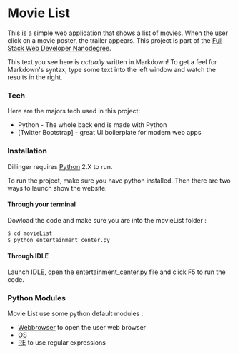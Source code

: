 # Movie List

This is a simple web application that shows a list of movies. When the user click on a movie poster, the trailer appears.
This project is part of the [Full Stack Web Developer Nanodegree](https://www.udacity.com/course/full-stack-web-developer-nanodegree--nd004).

This text you see here is *actually* written in Markdown! To get a feel for Markdown's syntax, type some text into the left window and watch the results in the right.

### Tech

Here are the majors tech used in this project:

* Python - The whole back end is made with Python
* [Twitter Bootstrap] - great UI boilerplate for modern web apps


### Installation

Dillinger requires [Python](https://www.python.org/) 2.X to run.

To run the project, make sure you have python installed. Then there are two ways to launch show the website.

#### Through your terminal
Dowload the code and make sure you are into the movieList folder :
```sh
$ cd movieList
$ python entertainment_center.py
```

#### Through IDLE

Launch IDLE, open the entertainment_center.py file and click F5 to run the code.

### Python Modules

Movie List use some python default modules :

* [Webbrowser](https://docs.python.org/2/library/webbrowser.html) to open the user web browser
* [OS](https://docs.python.org/2/library/os.html)
* [RE](https://docs.python.org/2/library/re.html?highlight=re#module-re) to use regular expressions

